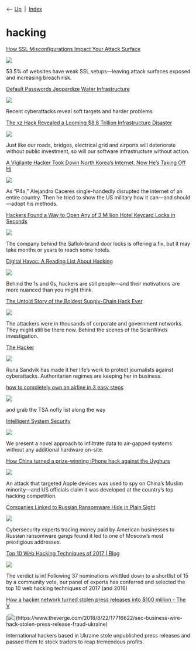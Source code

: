 <div class="nav">

⟵ [Up](index.html)  \|  [Index](index.html)

</div>

# hacking

<div class="cards">

<div class="card">

<div class="card-title">

[How SSL Misconfigurations Impact Your Attack
Surface](https://thehackernews.com/2025/04/how-ssl-misconfigurations-impact-your.html?m=1)

</div>

<div class="card-image">

[![](https://blogger.googleusercontent.com/img/b/R29vZ2xl/AVvXsEiECalAu4npkARUJ61hmZv5pyQOZukXmYFwZOf3dX85yncYNPXlNCe0vPYM3JF8QniGP5MeZwVNisMb7yaN6VyGMpJcydN2OhX1gWiShJvnOXY5W3rcychm2pGbaW21micYaOkZmsejRfB_DNwNDtMXpZpXxc831xQmOx9y_YoGlaL-t-RBtQN9SW-x-TM/s728-rw-e365/outpost-ssl.jpg)](https://thehackernews.com/2025/04/how-ssl-misconfigurations-impact-your.html?m=1)

</div>

53.5% of websites have weak SSL setups—leaving attack surfaces exposed
and increasing breach risk.

</div>

<div class="card">

<div class="card-title">

[Default Passwords Jeopardize Water
Infrastructure](https://spectrum.ieee.org/cyber-threats-water-systems)

</div>

<div class="card-image">

[![](https://spectrum.ieee.org/media-library/aerial-view-of-a-wastewater-treatment-plant-in-california-with-large-circular-settling-ponds.jpg?id=52284622&width=1200&height=600&coordinates=0%2C396%2C0%2C397)](https://spectrum.ieee.org/cyber-threats-water-systems)

</div>

Recent cyberattacks reveal soft targets and harder problems

</div>

<div class="card">

<div class="card-title">

[The xz Hack Revealed a Looming \$8.8 Trillion Infrastructure
Disaster](https://thenewstack.io/the-xz-hack-reveals-a-looming-8-8-trillion-infrastructure-disaster-hidden-in-plain-sight)

</div>

<div class="card-image">

[![](https://cdn.thenewstack.io/media/2024/04/fefe0272-hacker-2300772_1280.jpg)](https://thenewstack.io/the-xz-hack-reveals-a-looming-8-8-trillion-infrastructure-disaster-hidden-in-plain-sight)

</div>

Just like our roads, bridges, electrical grid and airports will
deteriorate without public investment, so will our software
infrastructure without action.

</div>

<div class="card">

<div class="card-title">

[A Vigilante Hacker Took Down North Korea’s Internet. Now He’s Taking
Off
Hi](https://www.wired.com/story/p4x-north-korea-internet-hacker-identity-reveal)

</div>

<div class="card-image">

[![](https://media.wired.com/photos/660d9b183dcd47024015ca40/191:100/w_1280,c_limit/P4x-Security-DVN_8879.jpeg)](https://www.wired.com/story/p4x-north-korea-internet-hacker-identity-reveal)

</div>

As “P4x,” Alejandro Caceres single-handedly disrupted the internet of an
entire country. Then he tried to show the US military how it can—and
should—adopt his methods.

</div>

<div class="card">

<div class="card-title">

[Hackers Found a Way to Open Any of 3 Million Hotel Keycard Locks in
Seconds](https://www.wired.com/story/saflok-hotel-lock-unsaflok-hack-technique)

</div>

<div class="card-image">

[![](https://media.wired.com/photos/65fb777e293f54ea2900acb4/191:100/w_1280,c_limit/032024-security-hotel-locks-hack-site'.jpg)](https://www.wired.com/story/saflok-hotel-lock-unsaflok-hack-technique)

</div>

The company behind the Saflok-brand door locks is offering a fix, but it
may take months or years to reach some hotels.

</div>

<div class="card">

<div class="card-title">

[Digital Havoc: A Reading List About
Hacking](https://longreads.com/2024/03/12/hacking-reading-list-digital-havoc)

</div>

<div class="card-image">

[![](https://longreads.com/wp-content/uploads/2024/03/Hacking-RL-final.jpg)](https://longreads.com/2024/03/12/hacking-reading-list-digital-havoc)

</div>

Behind the 1s and 0s, hackers are still people—and their motivations are
more nuanced than you might think.

</div>

<div class="card">

<div class="card-title">

[The Untold Story of the Boldest Supply-Chain Hack
Ever](https://www.wired.com/story/the-untold-story-of-solarwinds-the-boldest-supply-chain-hack-ever)

</div>

<div class="card-image">

[![](https://media.wired.com/photos/6450095575bc0bfdef4f26e0/191:100/w_1280,c_limit/The_Passage_Static-web.jpg)](https://www.wired.com/story/the-untold-story-of-solarwinds-the-boldest-supply-chain-hack-ever)

</div>

The attackers were in thousands of corporate and government networks.
They might still be there now. Behind the scenes of the SolarWinds
investigation.

</div>

<div class="card">

<div class="card-title">

[The
Hacker](https://www.cjr.org/the_feature/runa-sandvik.php?src=longreads)

</div>

<div class="card-image">

[![](https://www.cjr.org/wp-content/uploads/2023/04/runa-04b.jpg?127365)](https://www.cjr.org/the_feature/runa-sandvik.php?src=longreads)

</div>

Runa Sandvik has made it her life’s work to protect journalists against
cyberattacks. Authoritarian regimes are keeping her in business.

</div>

<div class="card">

<div class="card-title">

[how to completely own an airline in 3 easy
steps](https://maia.crimew.gay/posts/how-to-hack-an-airline)

</div>

<div class="card-image">

[![](https://maia.crimew.gay/img/posts/how-to-hack-an-airline/cover.jpg)](https://maia.crimew.gay/posts/how-to-hack-an-airline)

</div>

and grab the TSA nofly list along the way

</div>

<div class="card">

<div class="card-title">

[Intelligent System Security](https://intellisec.de/research/lasershark)

</div>

<div class="card-image">

[![](https://intellisec.org/research/lasershark/laser.jpg)](https://intellisec.de/research/lasershark)

</div>

We present a novel approach to infiltrate data to air-gapped systems
without any additional hardware on-site.

</div>

<div class="card">

<div class="card-title">

[How China turned a prize-winning iPhone hack against the
Uyghurs](https://www.technologyreview.com/2021/05/06/1024621/china-apple-spy-uyghur-hacker-tianfu?fbclid=IwAR3HYQv6pa1VaPYz1Y-FNmf_wBciMsSonYbzm87dZ322m0Yku8kGPx8o2Hc)

</div>

<div class="card-image">

[![](https://wp.technologyreview.com/wp-content/uploads/2021/05/China-Hack.jpg?resize=1200,600)](https://www.technologyreview.com/2021/05/06/1024621/china-apple-spy-uyghur-hacker-tianfu?fbclid=IwAR3HYQv6pa1VaPYz1Y-FNmf_wBciMsSonYbzm87dZ322m0Yku8kGPx8o2Hc)

</div>

An attack that targeted Apple devices was used to spy on China’s Muslim
minority—and US officials claim it was developed at the country’s top
hacking competition.

</div>

<div class="card">

<div class="card-title">

[Companies Linked to Russian Ransomware Hide in Plain
Sight](https://www.nytimes.com/2021/12/06/world/europe/ransomware-russia-bitcoin.html)

</div>

<div class="card-image">

[![](https://static01.nyt.com/images/2021/12/02/world/00russia-crypto-01/merlin_198333042_152e09ee-ea0e-4834-a969-9c9708a28694-largeHorizontalJumbo.jpg?year=2021&h=683&w=1024&s=d0cc3705a3e0f1d2eb5f8377c5675d1f963898ea57dc4834ae4a13bafb82e5e9&k=ZQJBKqZ0VN)](https://www.nytimes.com/2021/12/06/world/europe/ransomware-russia-bitcoin.html)

</div>

Cybersecurity experts tracing money paid by American businesses to
Russian ransomware gangs found it led to one of Moscow’s most
prestigious addresses.

</div>

<div class="card">

<div class="card-title">

[Top 10 Web Hacking Techniques of 2017 \|
Blog](https://portswigger.net/blog/top-10-web-hacking-techniques-of-2017)

</div>

<div class="card-image">

[![](https://portswigger.net/cms/images/37/aa/5d56cc39864a-twittercard-top-10-hacking-techniques-winners-twitter.png)](https://portswigger.net/blog/top-10-web-hacking-techniques-of-2017)

</div>

The verdict is in! Following 37 nominations whittled down to a shortlist
of 15 by a community vote, our panel of experts has conferred and
selected the top 10 web hacking techniques of 2017 (and 2016)

</div>

<div class="card">

<div class="card-title">

[How a hacker network turned stolen press releases into \$100 million -
The
V](https://www.theverge.com/2018/8/22/17716622/sec-business-wire-hack-stolen-press-release-fraud-ukraine)

</div>

<div class="card-image">

[![](https://cdn.vox-cdn.com/thumbor/LqnkeU-3OSieU0RrfJrJHrZG3Bs=/0x0:2040x1360/1200x628/filters:focal(1020x680:1021x681)/cdn.vox-cdn.com/uploads/chorus_asset/file/12188489/VRG_ILLO_2726_001.jpg)](https://www.theverge.com/2018/8/22/17716622/sec-business-wire-hack-stolen-press-release-fraud-ukraine)

</div>

International hackers based in Ukraine stole unpublished press releases
and passed them to stock traders to reap tremendous profits.

</div>

</div>

